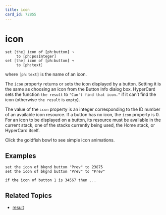 ```yaml
---
title: icon
card_id: 72855
---
```


# icon

```
set [the] icon of [ph:button] ¬
     to [ph:posInteger]
set [the] icon of [ph:button] ¬
     to [ph:text]
```

where `[ph:text]` is the name of an icon.

The `icon` property returns or sets the icon displayed by a button. Setting it is the same as choosing an icon from the Button Info dialog box. HyperCard sets the function `the result` to `"Can't find that icon."` if it can’t find the icon (otherwise `the result` is `empty`).

The value of the `icon` property is an integer corresponding to the ID number of an available icon resource. If a button has no icon, the `icon` property is 0. For an icon to be displayed on a button, its resource must be available in the current stack, one of the stacks currently being used, the Home stack, or HyperCard itself.

Click the goldfish bowl to see simple icon animations. 

## Examples

```
set the icon of bkgnd button "Prev" to 23875
set the icon of bkgnd button "Prev" to "Prev"

if the icon of button 1 is 34567 then ...
```

## Related Topics

* [result](/HyperTalkReference/functions/result)
